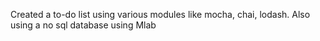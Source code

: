 Created a to-do list using various modules like mocha, chai, lodash. Also using a no sql database using Mlab
